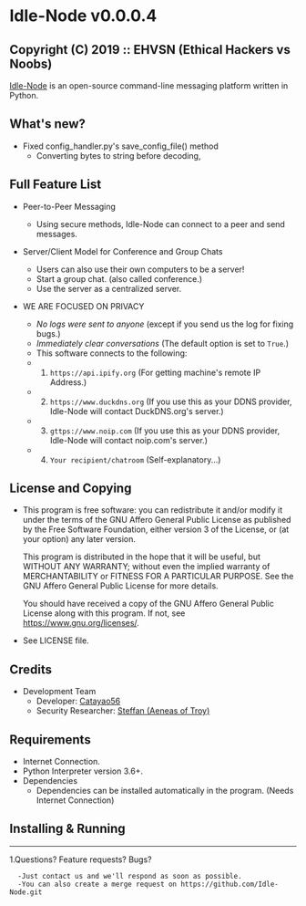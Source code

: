 # Idle-Node v0.0.0.4
## Copyright (C) 2019 :: EHVSN (Ethical Hackers vs Noobs)
[Idle-Node](https://github.com/Catayao56/Idle-Node.git) is an open-source command-line messaging platform written in Python.

## What's new?
+ Fixed config_handler.py's save_config_file() method
    - Converting bytes to string before decoding,

## Full Feature List
+ Peer-to-Peer Messaging
    - Using secure methods, Idle-Node can connect to a peer and send messages.

+ Server/Client Model for Conference and Group Chats
    - Users can also use their own computers to be a server!
    - Start a group chat. (also called conference.)
    - Use the server as a centralized server.

+ WE ARE FOCUSED ON PRIVACY
    - *No logs were sent to anyone* (except if you send us the log for fixing bugs.)
    - *Immediately clear conversations* (The default option is set to ``True``.)
    - This software connects to the following:
    - 01. ``https://api.ipify.org`` (For getting machine's remote IP Address.)
    - 02. ``https://www.duckdns.org`` (If you use this as your DDNS provider, Idle-Node will contact DuckDNS.org's server.)
    - 03. ``gttps://www.noip.com`` (If you use this as your DDNS provider, Idle-Node will contact noip.com's server.)
    - 04. ``Your recipient/chatroom`` (Self-explanatory...)

## License and Copying

+ This program is free software: you can redistribute it and/or modify
  it under the terms of the GNU Affero General Public License as
  published by the Free Software Foundation, either version 3 of the
  License, or (at your option) any later version.

  This program is distributed in the hope that it will be useful,
  but WITHOUT ANY WARRANTY; without even the implied warranty of
  MERCHANTABILITY or FITNESS FOR A PARTICULAR PURPOSE.  See the
  GNU Affero General Public License for more details.

  You should have received a copy of the GNU Affero General Public License
  along with this program.  If not, see <https://www.gnu.org/licenses/>.

+ See LICENSE file.

## Credits

* Development Team
    + Developer: [Catayao56](https://github.com/Catayao56)
    + Security Researcher: [Steffan (Aeneas of Troy)](https://github.com/aeneasoftroy)

## Requirements
+ Internet Connection.
+ Python Interpreter version 3.6+.
+ Dependencies
	* Dependencies can be installed automatically in the program. (Needs Internet Connection)

## Installing & Running
------------------------
1.Questions? Feature requests? Bugs?
      
      -Just contact us and we'll respond as soon as possible.
      -You can also create a merge request on https://github.com/Idle-Node.git